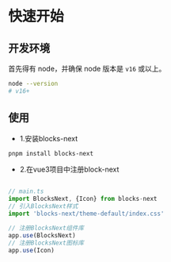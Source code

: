 # 快速开始

## 开发环境

首先得有 node，并确保 node 版本是 `v16` 或以上。

``` sh
node --version
# v16+
```

## 使用

- 1.安装blocks-next
``` sh
pnpm install blocks-next
```



- 2.在vue3项目中注册block-next

```js

// main.ts
import BlocksNext, {Icon} from blocks-next
// 引入BlocksNext样式
import 'blocks-next/theme-default/index.css'

// 注册BlocksNext组件库
app.use(BlocksNext)
// 注册BlocksNext图标库
app.use(Icon) 

```


